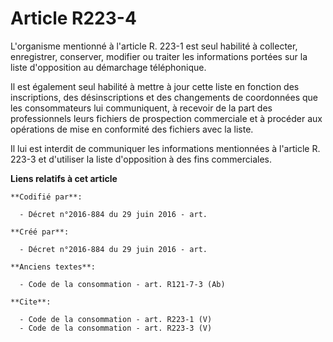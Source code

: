 # Article R223-4

L'organisme mentionné à l'article R. 223-1 est seul habilité à collecter, enregistrer, conserver, modifier ou traiter les
informations portées sur la liste d'opposition au démarchage téléphonique. 

Il est également seul habilité à mettre à jour cette liste en fonction des inscriptions, des désinscriptions et des
changements de coordonnées que les consommateurs lui communiquent, à recevoir de la part des professionnels leurs fichiers de
prospection commerciale et à procéder aux opérations de mise en conformité des fichiers avec la liste. 

Il lui est interdit de communiquer les informations mentionnées à l'article R. 223-3 et d'utiliser la liste d'opposition à
des fins commerciales.

**Liens relatifs à cet article**

	**Codifié par**:

	  - Décret n°2016-884 du 29 juin 2016 - art.

	**Créé par**:

	  - Décret n°2016-884 du 29 juin 2016 - art.

	**Anciens textes**:

	  - Code de la consommation - art. R121-7-3 (Ab)

	**Cite**:

	  - Code de la consommation - art. R223-1 (V)
	  - Code de la consommation - art. R223-3 (V)
